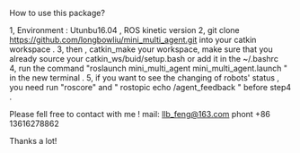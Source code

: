How to use this package?

1, Environment : Utunbu16.04 , ROS kinetic version 
2, git clone https://github.com/longbowliu/mini_multi_agent.git into your catkin workspace . 
3, then , catkin_make your workspace, make sure that you already source your catkin_ws/buid/setup.bash or add it in the ~/.bashrc  
4, run the command "roslaunch mini_multi_agent mini_multi_agent.launch  " in the new terminal .
5, if you want to see the changing of  robots' status , you need run "roscore" and " rostopic echo /agent_feedback " before step4 .


Please fell free to contact with me ! mail: llb_feng@163.com   phont +86 13616278862

Thanks a lot!

